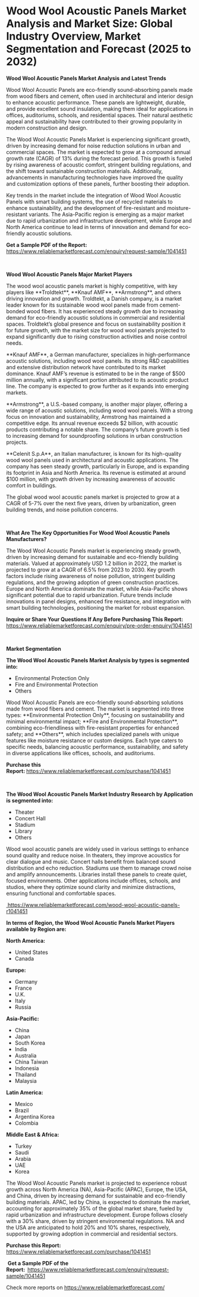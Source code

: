 <p><h1>Wood Wool Acoustic Panels Market Analysis and Market Size: Global Industry Overview, Market Segmentation and Forecast (2025 to 2032)</h1></p><p><strong>Wood Wool Acoustic Panels Market Analysis and Latest Trends</strong></p>
<p><p>Wood Wool Acoustic Panels are eco-friendly sound-absorbing panels made from wood fibers and cement, often used in architectural and interior design to enhance acoustic performance. These panels are lightweight, durable, and provide excellent sound insulation, making them ideal for applications in offices, auditoriums, schools, and residential spaces. Their natural aesthetic appeal and sustainability have contributed to their growing popularity in modern construction and design.</p><p>The Wood Wool Acoustic Panels Market is experiencing significant growth, driven by increasing demand for noise reduction solutions in urban and commercial spaces. The market is expected to grow at a compound annual growth rate (CAGR) of 13% during the forecast period. This growth is fueled by rising awareness of acoustic comfort, stringent building regulations, and the shift toward sustainable construction materials. Additionally, advancements in manufacturing technologies have improved the quality and customization options of these panels, further boosting their adoption.</p><p>Key trends in the market include the integration of Wood Wool Acoustic Panels with smart building systems, the use of recycled materials to enhance sustainability, and the development of fire-resistant and moisture-resistant variants. The Asia-Pacific region is emerging as a major market due to rapid urbanization and infrastructure development, while Europe and North America continue to lead in terms of innovation and demand for eco-friendly acoustic solutions.</p></p>
<p><strong>Get a Sample PDF of the Report:&nbsp;</strong> <a href="https://www.reliablemarketforecast.com/enquiry/request-sample/1041451?utm_campaign=2188&utm_medium=2&utm_source=Github&utm_content=ia&utm_term=26012025&utm_id=wood-wool-acoustic-panels">https://www.reliablemarketforecast.com/enquiry/request-sample/1041451</a></p>
<p>&nbsp;</p>
<p><strong>Wood Wool Acoustic Panels Major Market Players</strong></p>
<p><p>The wood wool acoustic panels market is highly competitive, with key players like **Troldtekt**, **Knauf AMF**, **Armstrong**, and others driving innovation and growth. Troldtekt, a Danish company, is a market leader known for its sustainable wood wool panels made from cement-bonded wood fibers. It has experienced steady growth due to increasing demand for eco-friendly acoustic solutions in commercial and residential spaces. Troldtekt’s global presence and focus on sustainability position it for future growth, with the market size for wood wool panels projected to expand significantly due to rising construction activities and noise control needs.</p><p>**Knauf AMF**, a German manufacturer, specializes in high-performance acoustic solutions, including wood wool panels. Its strong R&D capabilities and extensive distribution network have contributed to its market dominance. Knauf AMF’s revenue is estimated to be in the range of $500 million annually, with a significant portion attributed to its acoustic product line. The company is expected to grow further as it expands into emerging markets.</p><p>**Armstrong**, a U.S.-based company, is another major player, offering a wide range of acoustic solutions, including wood wool panels. With a strong focus on innovation and sustainability, Armstrong has maintained a competitive edge. Its annual revenue exceeds $2 billion, with acoustic products contributing a notable share. The company’s future growth is tied to increasing demand for soundproofing solutions in urban construction projects.</p><p>**Celenit S.p.A**, an Italian manufacturer, is known for its high-quality wood wool panels used in architectural and acoustic applications. The company has seen steady growth, particularly in Europe, and is expanding its footprint in Asia and North America. Its revenue is estimated at around $100 million, with growth driven by increasing awareness of acoustic comfort in buildings.</p><p>The global wood wool acoustic panels market is projected to grow at a CAGR of 5-7% over the next five years, driven by urbanization, green building trends, and noise pollution concerns.</p></p>
<p>&nbsp;</p>
<p><strong>What Are The Key Opportunities For Wood Wool Acoustic Panels Manufacturers?</strong></p>
<p><p>The Wood Wool Acoustic Panels market is experiencing steady growth, driven by increasing demand for sustainable and eco-friendly building materials. Valued at approximately USD 1.2 billion in 2022, the market is projected to grow at a CAGR of 6.5% from 2023 to 2030. Key growth factors include rising awareness of noise pollution, stringent building regulations, and the growing adoption of green construction practices. Europe and North America dominate the market, while Asia-Pacific shows significant potential due to rapid urbanization. Future trends include innovations in panel designs, enhanced fire resistance, and integration with smart building technologies, positioning the market for robust expansion.</p></p>
<p><strong>Inquire or Share Your Questions If Any Before Purchasing This Report:</strong> <a href="https://www.reliablemarketforecast.com/enquiry/pre-order-enquiry/1041451?utm_campaign=2188&utm_medium=2&utm_source=Github&utm_content=ia&utm_term=26012025&utm_id=wood-wool-acoustic-panels">https://www.reliablemarketforecast.com/enquiry/pre-order-enquiry/1041451</a></p>
<p>&nbsp;</p>
<p><strong>Market Segmentation</strong></p>
<p><strong>The Wood Wool Acoustic Panels Market Analysis by types is segmented into:</strong></p>
<p><ul><li>Environmental Protection Only</li><li>Fire and Environmental Protection</li><li>Others</li></ul></p>
<p><p>Wood Wool Acoustic Panels are eco-friendly sound-absorbing solutions made from wood fibers and cement. The market is segmented into three types: **Environmental Protection Only**, focusing on sustainability and minimal environmental impact; **Fire and Environmental Protection**, combining eco-friendliness with fire-resistant properties for enhanced safety; and **Others**, which includes specialized panels with unique features like moisture resistance or custom designs. Each type caters to specific needs, balancing acoustic performance, sustainability, and safety in diverse applications like offices, schools, and auditoriums.</p></p>
<p><strong>Purchase this Report:&nbsp;</strong><a href="https://www.reliablemarketforecast.com/purchase/1041451?utm_campaign=2188&utm_medium=2&utm_source=Github&utm_content=ia&utm_term=26012025&utm_id=wood-wool-acoustic-panels">https://www.reliablemarketforecast.com/purchase/1041451</a></p>
<p>&nbsp;</p>
<p><strong>The Wood Wool Acoustic Panels Market Industry Research by Application is segmented into:</strong></p>
<p><ul><li>Theater</li><li>Concert Hall</li><li>Stadium</li><li>Library</li><li>Others</li></ul></p>
<p><p>Wood wool acoustic panels are widely used in various settings to enhance sound quality and reduce noise. In theaters, they improve acoustics for clear dialogue and music. Concert halls benefit from balanced sound distribution and echo reduction. Stadiums use them to manage crowd noise and amplify announcements. Libraries install these panels to create quiet, focused environments. Other applications include offices, schools, and studios, where they optimize sound clarity and minimize distractions, ensuring functional and comfortable spaces.</p></p>
<p><a href="https://www.reliablemarketforecast.com/wood-wool-acoustic-panels-r1041451?utm_campaign=2188&utm_medium=2&utm_source=Github&utm_content=ia&utm_term=26012025&utm_id=wood-wool-acoustic-panels">&nbsp;https://www.reliablemarketforecast.com/wood-wool-acoustic-panels-r1041451</a></p>
<p><strong>In terms of Region, the Wood Wool Acoustic Panels Market Players available by Region are:</strong></p>
<p>
    <p> <strong> North America: </strong>
        <ul>
            <li>United States</li>
            <li>Canada</li>
        </ul>
        </p> 
    <p> <strong> Europe: </strong>
        <ul>
            <li>Germany</li>
            <li>France</li>
            <li>U.K.</li>
            <li>Italy</li>
            <li>Russia</li>
        </ul>
        </p> 
    <p> <strong> Asia-Pacific: </strong>
        <ul>
            <li>China</li>
            <li>Japan</li>
            <li>South Korea</li>
            <li>India</li>
            <li>Australia</li>
            <li>China Taiwan</li>
            <li>Indonesia</li>
            <li>Thailand</li>
            <li>Malaysia</li>
        </ul>
        </p> 
    <p> <strong> Latin America: </strong>
        <ul>
            <li>Mexico</li>
            <li>Brazil</li>
            <li>Argentina Korea</li>
            <li>Colombia</li>
        </ul>
        </p> 
    <p> <strong> Middle East & Africa: </strong>
        <ul>
            <li>Turkey</li>
            <li>Saudi</li>
            <li>Arabia</li>
            <li>UAE</li>
            <li>Korea</li>
        </ul>
    </p>
    </p>
<p><p>The Wood Wool Acoustic Panels market is projected to experience robust growth across North America (NA), Asia-Pacific (APAC), Europe, the USA, and China, driven by increasing demand for sustainable and eco-friendly building materials. APAC, led by China, is expected to dominate the market, accounting for approximately 35% of the global market share, fueled by rapid urbanization and infrastructure development. Europe follows closely with a 30% share, driven by stringent environmental regulations. NA and the USA are anticipated to hold 20% and 10% shares, respectively, supported by growing adoption in commercial and residential sectors.</p></p>
<p><strong>Purchase this Report: </strong><a href="https://www.reliablemarketforecast.com/purchase/1041451?utm_campaign=2188&utm_medium=2&utm_source=Github&utm_content=ia&utm_term=26012025&utm_id=wood-wool-acoustic-panels">https://www.reliablemarketforecast.com/purchase/1041451</a></p>
<p>&nbsp;<strong>Get a Sample PDF of the Report:&nbsp;&nbsp;</strong><a href="https://www.reliablemarketforecast.com/enquiry/request-sample/1041451?utm_campaign=2188&utm_medium=2&utm_source=Github&utm_content=ia&utm_term=26012025&utm_id=wood-wool-acoustic-panels">https://www.reliablemarketforecast.com/enquiry/request-sample/1041451</a></p>
<p><strong></strong></p>
<p>Check more reports on <a href="https://www.reliablemarketforecast.com/?utm_campaign=2188&utm_medium=2&utm_source=Github&utm_content=ia&utm_term=26012025&utm_id=wood-wool-acoustic-panels">https://www.reliablemarketforecast.com/</a></p>